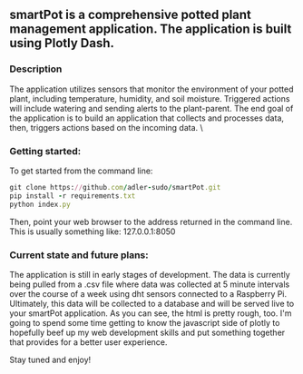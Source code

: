 ## smartPot is a comprehensive potted plant management application. The application is built using Plotly Dash.

### Description
The application utilizes sensors that monitor the environment of your potted plant, including temperature, humidity, and soil moisture. Triggered actions will include watering and sending alerts to the plant-parent. The end goal of the application is to build an application that collects and processes data, then, triggers actions based on the incoming data.
\

### Getting started:
To get started from the command line:
```ruby
git clone https://github.com/adler-sudo/smartPot.git
pip install -r requirements.txt
python index.py
```

Then, point your web browser to the address returned in the command line. This is usually something like: 127.0.0.1:8050

### Current state and future plans:
The application is still in early stages of development. The data is currently being pulled from a .csv file where data was collected at 5 minute intervals over the course of a week using dht sensors connected to a Raspberry Pi. Ultimately, this data will be collected to a database and will be served live to your smartPot application. As you can see, the html is pretty rough, too. I'm going to spend some time getting to know the javascript side of plotly to hopefully beef up my web development skills and put something together that provides for a better user experience.

Stay tuned and enjoy!